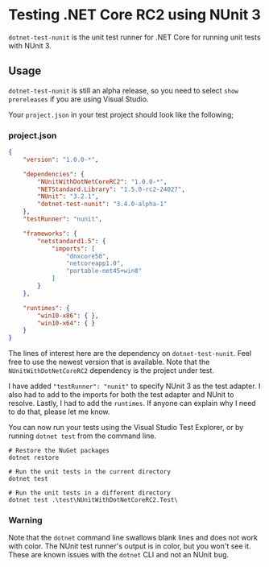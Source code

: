 # Testing .NET Core RC2 using NUnit 3

`dotnet-test-nunit` is the unit test runner for .NET Core for running
unit tests with NUnit 3.

## Usage

`dotnet-test-nunit` is still an alpha release, so you need to select `show prereleases` if you are using Visual Studio.

Your `project.json` in your test project should look like the following;

### project.json

```json
{
    "version": "1.0.0-*",

    "dependencies": {
        "NUnitWithDotNetCoreRC2": "1.0.0-*",
        "NETStandard.Library": "1.5.0-rc2-24027",
        "NUnit": "3.2.1",
        "dotnet-test-nunit": "3.4.0-alpha-1"
    },
    "testRunner": "nunit",

    "frameworks": {
        "netstandard1.5": {
            "imports": [
                "dnxcore50",
                "netcoreapp1.0",
                "portable-net45+win8"
            ]
        }
    },

    "runtimes": {
        "win10-x86": { },
        "win10-x64": { }
    }
}
```

The lines of interest here are the dependency on `dotnet-test-nunit`. Feel free to use the newest
version that is available. Note that the `NUnitWithDotNetCoreRC2` dependency is the project under test.

I have added `"testRunner": "nunit"` to specify NUnit 3 as the test adapter. I also had to add to the
imports for both the test adapter and NUnit to resolve. Lastly, I had to add the `runtimes`. If anyone can
explain why I need to do that, please let me know.

You can now run your tests using the Visual Studio Test Explorer, or by running `dotnet test` from the command
line.

```
# Restore the NuGet packages
dotnet restore

# Run the unit tests in the current directory
dotnet test

# Run the unit tests in a different directory
dotnet test .\test\NUnitWithDotNetCoreRC2.Test\
```

### Warning

Note that the `dotnet` command line swallows blank lines and does not work with color.
The NUnit test runner's output is in color, but you won't see it. These are known issues with
the `dotnet` CLI and not an NUnit bug.